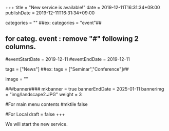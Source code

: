 +++
title =  "New service is available!"
date = 2019-12-11T16:31:34+09:00
publishDate = 2019-12-11T16:31:34+09:00

categories = ""
##ex:  categories = "event"##
## for categ. event : remove "#" following 2 columns. ##
#eventStartDate = 2019-12-11
#eventEndDate = 2019-12-11

tags = ["News"]
##ex: tags = ["Seminar","Conference"]##

image = ""

###banner####
mkbanner = true
bannerEndDate = 2025-01-11
bannerimg = "img/landscape2.JPG"
weight = 3

#For main menu contents
#mktile false

#For Local
draft = false
+++

We will start the new service.


